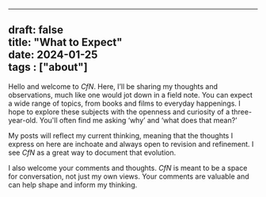 
---
draft: false  
title: "What to Expect"  
date: 2024-01-25  
tags : ["about"]  
---

<a name="Paragraphs"></a>

  
Hello and welcome to <em>CfN</em>. Here, I’ll be sharing my thoughts and observations, much like one would jot down in a field note. You can expect a wide range of topics, from books and films to everyday happenings. I hope to explore these subjects with the openness and curiosity of a three-year-old. You'll often find me asking ‘why’ and ‘what does that mean?’  
  
My posts will reflect my current thinking, meaning that the thoughts I express on here are inchoate and always open to revision and refinement. I see <em>CfN</em> as a great way to document that evolution.  
  
I also welcome your comments and thoughts. <em>CfN</em> is meant to be a space for conversation, not just my own views. Your comments are valuable and can help shape and inform my thinking.
